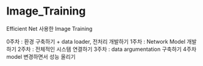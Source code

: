# Image_Training

Efficient Net 사용한 Image Training

0주차 : 환경 구축하기 + data loader, 전처리 개발하기
1주차 : Network Model 개발하기
2주차 : 전체적인 시스템 연결하기
3주차 : data argumentation 구축하기
4주차 model 변경하면서 성능 올리기

